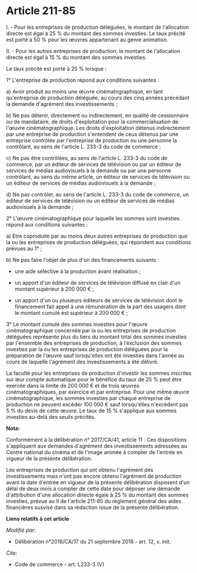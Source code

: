 # Article 211-85

I. - Pour les entreprises de production déléguées, le montant de l'allocation directe est égal à 25 % du montant des sommes
investies. Le taux précité est porté à 50 % pour les œuvres appartenant au genre animation.

II. - Pour les autres entreprises de production, le montant de l'allocation directe est égal à 15 % du montant des sommes
investies.

Le taux précité est porté à 25 % lorsque :

1° L'entreprise de production répond aux conditions suivantes :

a) Avoir produit au moins une œuvre cinématographique, en tant qu'entreprise de production déléguée, au cours des cinq années
précédant la demande d'agrément des investissements ;

b) Ne pas détenir, directement ou indirectement, en qualité de cessionnaire ou de mandataire, de droits d'exploitation pour
la commercialisation de l'œuvre cinématographique. Les droits d'exploitation détenus indirectement par une entreprise de
production s'entendent de ceux détenus par une entreprise contrôlée par l'entreprise de production ou une personne la
contrôlant, au sens de l'article L. 233-3 du code de commerce ;

c) Ne pas être contrôlées, au sens de l'article L. 233-3 du code de commerce, par un éditeur de services de télévision ou par
un éditeur de services de médias audiovisuels à la demande ou par une personne contrôlant, au sens du même article, un
éditeur de services de télévision ou un éditeur de services de médias audiovisuels à la demande ;

d) Ne pas contrôler, au sens de l'article L. 233-3 du code de commerce, un éditeur de services de télévision ou un éditeur de
services de médias audiovisuels à la demande ;

2° L'œuvre cinématographique pour laquelle les sommes sont investies répond aux conditions suivantes :

a) Etre coproduite par au moins deux autres entreprises de production que la ou les entreprises de production déléguées, qui
répondent aux conditions prévues au 1° ;

b) Ne pas faire l'objet de plus d'un des financements suivants :

- une aide sélective à la production avant réalisation ;

- un apport d'un éditeur de services de télévision diffusé en clair d'un montant supérieur à 200 000 € ;

- un apport d'un ou plusieurs éditeurs de services de télévision dont le financement fait appel à une rémunération de la part
des usagers dont le montant cumulé est supérieur à 200 000 € ;

3° Le montant cumulé des sommes investies pour l'œuvre cinématographique concernée par la ou les entreprises de production
déléguées représente plus du tiers du montant total des sommes investies par l'ensemble des entreprises de production, à
l'exclusion des sommes investies par la ou les entreprises de production déléguées pour la préparation de l'œuvre sauf
lorsqu'elles ont été investies dans l'année au cours de laquelle l'agrément des investissements a été délivré.

La faculté pour les entreprises de production d'investir les sommes inscrites sur leur compte automatique pour le bénéfice du
taux de 25 % peut être exercée dans la limite de 200 000 € et de trois œuvres cinématographiques, par exercice et par
entreprise. Pour une même œuvre cinématographique, les sommes investies par chaque entreprise de production ne peuvent
excéder 100 000 € sauf lorsqu'elles n'excèdent pas 5 % du devis de cette œuvre. Le taux de 15 % s'applique aux sommes
investies au-delà des seuils précités.

**Nota:**

Conformément à la délibération n° 2017/CA/41, article 11 : Ces dispositions s'appliquent aux demandes d'agrément des
investissements adressées au Centre national du cinéma et de l'image animée à compter de l'entrée en vigueur de la présente
délibération.

Les entreprises de production qui ont obtenu l'agrément des investissements mais n'ont pas encore obtenu l'agrément de
production avant la date d'entrée en vigueur de la présente délibération disposent d'un délai de deux mois à compter de cette
date pour déposer une demande d'attribution d'une allocation directe égale à 25 % du montant des sommes investies, prévue au
II de l'article 211-85 du règlement général des aides financières susvisé dans sa rédaction issue de la présente
délibération.

**Liens relatifs à cet article**

_Modifié par_:

  - Délibération n°2018/CA/17 du 21 septembre 2018 - art. 12, v. init.

_Cite_:

  - Code de commerce - art. L233-3 (V)
